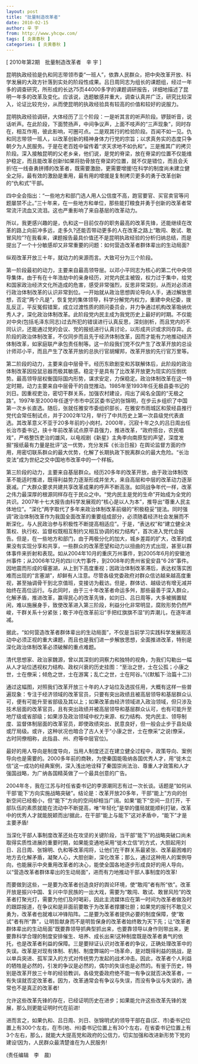 ```yaml
---
layout: post
title: "批量制造改革者"
date: 2010-02-15
author: 辛 宇
from: http://www.yhcqw.com/
tags: [ 炎黄春秋 ]
categories: [ 炎黄春秋 ]
---
```



[ 2010年第2期　批量制造改革者　辛 宇 ]


昆明执政经验是仇和同志带领市委“一班人”，依靠人民群众，把中央改革开放、科学发展的大政方针落到实处的阶段性成果。吕日周同志为组长的课题组，经过一年多的调查研究，所形成的长达75页44000多字的课题调研报告，详细地描述了昆明一年多的改革及变化。应该说，选题敏感并重大，调查认真并广泛，研究比较深入，论证比较充分，从而使昆明的执政经验具有较高的价值和较好的说服力。


昆明执政经验调研，大体经历了三个阶段：一是听其言的听声阶段。锣鼓听音，说话听声。在此阶段，下面赞扬声，中间争议声，上面不吱声的“三声现象”，同时存在，相互作用，彼此影响，可圈可点。二是观其行的检验阶段。百闻不如一见。仇和同志带领一班人，以改革创新的精神身体力行党的宗旨；以求真务实的态度只争朝夕为人民服务。于是在老百姓中留传着“求天求地不如仇和”。三是推其广的拷贝阶段。深入接触昆明的父老乡亲，他们说，是党的脊梁，放在脊梁的位置不仅能维护稳定，而且能改革创新!如果将肋骨放在脊梁的位置，就不仅是错位，而且会夭折!在一线奋勇拼搏的改革者，既需要激励，更需要增援!在科学的制度尚未建立健全之际，最有效的激励是重用，最有用的增援是复制拷贝更多的勇于改革创新的“仇和式”干部。


四中全会指出：“一些地方和部门选人用人公信度不高，跑官要官、买官卖官等问题屡禁不止。”三十年来，在一些地方和单位，那些能打粮食并勇于创新的改革者常常流汗流血又流泪。这也严重影响了来自基层的改革动力。


所以，我更感兴趣的是，仇和这一目前仅存的职务最高的改革先锋，还能继续在改革的路上向前冲多远，走多久?还能否带动更多的人在改革之路上“敢闯、敢试、敢冒风险”?在我看来，课题报告最具价值还不是昆明执政经验的分析归纳总结，而是提出了一个十分敏感却又非常重要的问题：如何营造改革者群体辈出的生动局面?

纵观改革开放三十年，就动力的来源而言。大致可分为三个阶段。


第一阶段最初的动力，主要来自最高领导层。以邓小平同志为核心的第二代中央领导集体，由于有在十年浩劫中的亲身经历，对党内民主被毁，权力过于集中，给党和国家政治经济文化所造成的危害，感受非常强烈，反思非常深刻，从而对必须进行政治体制改革的认识非常到位。一开始就从政治思想舆论导向人手，通过解放思想，否定“两个凡是”，恢复党的集体领导，科学分解党内权力，重建中央纪委，拨乱反正，平反冤假错案，成立过渡性质的顾问委员会，并力争通过机构改革吸纳优秀人才，深化政治体制改革。此阶段党内民主成为我党历史上最好的时期。不仅能对中央(包括毛泽东同志)过去所犯的错误进行认真反思，深刻剖析，而且党内的不同认识，还能通过党的会议、党的报纸进行认真讨论，以形成共识或求同存异。此阶段的政治体制改革，不仅同步而且先于经济体制改革，因而才能有力地推动经济体制改革，如家庭联产承包责任制等。这一阶段我们党不仅产生了改革开放的总设计师邓小平，而且产生了改革开放的总执行官胡耀邦，改革开放的先行官万里等。


第二阶段的动力，主要来自中层骨干。经历东欧剧变和苏联解体后，此阶段的政治体制改革因投鼠忌器而极其敏感。稳定于是具有了比改革开放更为现实的压倒优势。最高领导层权衡国际国内形势，谋求安定，力保稳定。政治体制改革在这一特定时期，动力主要来自中层骨干的自觉推动。1985年至1993年任无极县委书记的刘日。因重视吏治，密切干群关系，加强农村建设，闯出了闻名全国的“无极之路”。1997年至2000年任遂宁市市中区区委书记的张锦明，在步云乡组织了中国第一次乡长直选。随后，张就任雅安市委组织部长，在雅安市雨城区和荥经县推行党代会常任制试点，并于2002年12月，举行了中共历史上第一次县级党代表直选。其改革意义不亚于20多年前的小岗村。2000年，沉寂十年之久的吕日周出任长治市委书记，挟十年前改革试点原平县强力，推进改革，“政府搭台，农民唱戏”，严格整饬吏治的雄风，以电视剧《新星》主角李向南原型的声望，深度发掘“报纸最有力量是批评”这一优势，充分发挥《长治日报》在舆论监督方面的作用，用密切联系群众的最大优势，化解了长期执政下脱离群众的最大危险。“长治变法”成为世纪之交中国地市改革中的一个样板。


第三阶段的动力，主要来自基层群众。经历20多年的改革开放，由于政治体制改革不能适时推进，既得利益势力逐渐形成并坐大，来自高层和中层的改革动力逐渐衰减。广大群众要求共建共享改革成果的呼声不断高涨。如同战争年代一样，改革之伟力最深厚的根源同样存在于民众之中。“党内民主是党的生命”开始成为全党的共识。2007年十七大报告由科学发展观的“核心是以人为本”，推导出“尊重人民主体地位”。“深化”两字取代了多年来政治体制改革前缀的“积极稳妥”提法。同时强调“政治体制改革作为我国全面改革的重要组成部分，必须随着经济社会发展而不断深化，与人民政治参与积极性不断提高相适应”。于是，“表达权”和“建立健全决策权、执行权、监督权既相互制约又相互协调的权力结构”，首次进入党代会报告。但是，在一些地方和部门，由于两极分化的加大，城乡差距的扩大，改革的成果没有实现分享和共享，一些群众的改革愿望和动力以扭曲的方式出现，甚至以群体事件来折射和表现。如从2004年10月的重庆万州事件，到2005年6月的安徽池州事件；从2006年12月的四川大竹事件，到2008年的贵州省瓮安县“6·28”事件。因地震而形成的堰塞湖，从上到下高度重视；因政治体制改革滞后，表达权落实困难而出现的“言塞湖”，却鲜有人注意。尽管各级党委政府对群众信访越来越高度重视，甚至抽调骨干到北京值班，变接访为截访。但是，群体访、越级访有增无减并始终在高位运行。与此同时，由于三十年改革者命运多舛，那些最善于深入群众，化解矛盾，推进改革，赢得民心的改革先锋，如刘日、吕日周等，大多被搁置赋闲，难以施展身手，致使改革进入第三阶段，利益分化非常明显，腐败形势仍然严峻，干群关系十分紧张；敢于冲在改革前沿“手把红旗旗不湿”的弄潮儿，在逐年递减。


据此，“如何营造改革者群体辈出的生动局面”，不仅是当前学习实践科学发展观活动中必须正视的重大课题，而且也是我们进一步解放思想，全面推进改革，特别是深化政治体制改革必须破解的重点难题。


清代思想家、政治家魏源，曾以其深刻的洞察力和独特的视角，为我们勾勒出一幅从人才站位透视权力结构、政权兴衰的历史挂图：“至治之世，士在公孤；小康之世，士在僚采；倾危之世，士在游寓；乱亡之世，士在阿谷。”(《默觚下·治篇十二》)


通过这幅图，对照我们改革开放三十年的人才站位及选拔任用，大概有这样一些普遍现象：专注于经济领域的改革官员，只要有突出政绩且被高层领导和基层群众认可，便有可能升至省部级及其以上；如果改革由经济领域进入政治领域，但只涉及技术层面的改革官员，且有突出政绩并被高层领导和基层群众认可，也有可能升至地厅级或省部级；如果涉及政治领域中权力来源、权力结构、党内民主、领导制度、监督体制层面的改革官员，即使政绩突出、民意良好，但一般会止步于县处级或厅局级。或许，这种状况也暗合了古人关于“小康之世，士在僚采”之说(僚采，古时同僚相称，此指县、州、府等中层官位)。


最好的用人导向是制度导向，当用人制度还正在建立健全过程中，政策导向、案例导向也是需要的。2000多年前的商鞅，为使秦国能吸纳各国优秀人才，用“徙木立信”这一成功的经典案例，深入浅出地诠释了秦国崇尚法治、尊重人才政策和人才强国战略，为广纳各国精英做了一个最具创意的广告。


2004年冬，我在江苏与时任省委书记的李源潮同志有过一次长谈。话题是“如何从干部‘能下’方向实施战略突破”。结论是：改革开放20多年，干部“能上”方向的创新空间已经极小，但“能下”方向的空间却相当广阔。如果“能下”空间一旦打开，干部队伍的素质就能在流动中不断提高，唯“年轻化”是举的僵局就能顺利打破，改革中的优秀人才就能脱颖而出!据此，在干部“能上与能下”这对矛盾中，“能下”才是主要矛盾!


当深化干部人事制度改革还处在攻坚的关键阶段，当干部“能下”的战略突破口尚未取得实质性进展的重要时期，如果能变通地采用“徙木立信”的方式，大胆起用刘日、吕日周、张锦明、仇和等改革闯将，让他们在干群关系最紧张、改革最困难的地方去化解矛盾，凝聚人心，大胆创新，深化改革；那么，通过这种用人的案例导向，也能展示中央重用改革者的决心，能使全国各地逐步形成良好的用人导向，以“营造改革者群体辈出的生动局面”，进而有力地推动干部人事制度的改革!


而要做到这些，一是要为改革者创造良好的舆论环境，使“敢闯”者有所“依”。改革开放是振兴中国、复兴中华民族的一出大戏，需要为“敢闯、敢试、敢冒风险”的改革者打聚光灯，需要为他们及时喝彩，因此主流媒体应在第一时间为改革者做及时的跟踪报道，在争议和是非面前要敢于为改革者撑腰壮胆；如果党的报刊不敢见义勇为，改革者也就难以冲锋陷阵。二是要为改革者提供必要的制度保障，使“敢试”者有所“靠”，让明哲献身而不是明哲保身的改革者始终敢为天下先；让“改革者群体辈出的生动局面”既要靠领导抓典型抓出来，也要靠领导以身作则带出来，更要靠科学合理的制度安排催生、培养、成长出来!这种制度既是改革者勇气的依托，也是改革者利益的保障。三是要辩证认识对改革者的争议，正确处理改革中的失误。改革是对现有体制、机制、制度弊端的一场革命，是对既得利益的挑战，是以单兵突进、孤军深入的方式对传统势力发起的战术冲击。因此，改革者个人利益的牺牲是必然的，引发的争议是必然的，偶尔的失误也是必然的。有鉴于历史，特别是改革开放三十年的经验教训，各级党委政府绝不能一有争议就否决改革者，一有失误就否定改革者。因为，改革通常会有争议与失误，而没有争议与失误的，通常也不是真正的改革者!

允许这些改革先锋的存在，已经证明历史在进步；如果能允许这些改革先锋的发展，那么则更能证明时代在前进!


进而言之，如果仇和、吕日周、刘日、张锦明式的领导干部在县(区、市)委书记位置上有300个左右，在市(地、州)委书记位置上有30个左右，在省委书记位置上有3个左右，那么，就能大大提高党和政府的公信力，切实加强和改进新形势下党的建设!因为，人民群众最清楚谁在为人民服务!

(责任编辑　李　晨)



